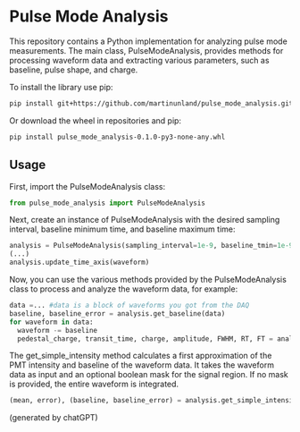# Pulse Mode Analysis
This repository contains a Python implementation for analyzing pulse mode measurements. The main class, PulseModeAnalysis, provides methods for processing waveform data and extracting various parameters, such as baseline, pulse shape, and charge.

To install the library use pip:
```bash
pip install git+https://github.com/martinunland/pulse_mode_analysis.git
```
Or download the wheel in repositories and pip:
```bash
pip install pulse_mode_analysis-0.1.0-py3-none-any.whl
```
## Usage
First, import the PulseModeAnalysis class:

```python
from pulse_mode_analysis import PulseModeAnalysis
```

Next, create an instance of PulseModeAnalysis with the desired sampling interval, baseline minimum time, and baseline maximum time:

```python
analysis = PulseModeAnalysis(sampling_interval=1e-9, baseline_tmin=1e-9, baseline_tmax=10e-9)
(...)
analysis.update_time_axis(waveform)
```

Now, you can use the various methods provided by the PulseModeAnalysis class to process and analyze the waveform data, for example:

```python
data =... #data is a block of waveforms you got from the DAQ
baseline, baseline_error = analysis.get_baseline(data)
for waveform in data:
  waveform -= baseline
  pedestal_charge, transit_time, charge, amplitude, FWHM, RT, FT = analysis.process_waveform(waveform)
```
The get_simple_intensity method calculates a first approximation of the PMT intensity and baseline of the waveform data. It takes the waveform data as input and an optional boolean mask for the signal region. If no mask is provided, the entire waveform is integrated.

```python
(mean, error), (baseline, baseline_error) = analysis.get_simple_intensity(data)
```
(generated by chatGPT)

